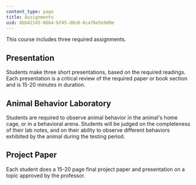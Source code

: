 ```yaml
---
content_type: page
title: Assignments
uid: 8bb42145-66b4-bf45-d0c0-6ca76e5e9d0e
---
```


This course includes three required assignments.

Presentation
------------

Students make three short presentations, based on the required readings. Each presentation is a critical review of the required paper or book section and is 15-20 minutes in duration.

Animal Behavior Laboratory
--------------------------

Students are required to observe animal behavior in the animal's home cage, or in a behavioral arena. Students will be judged on the completeness of their lab notes, and on their ability to observe different behaviors exhibited by the animal during the testing period.

Project Paper
-------------

Each student does a 15-20 page final project paper and presentation on a topic approved by the professor.
